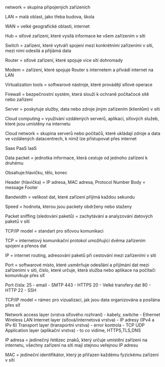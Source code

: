 network = skupina připojených zařízeních

LAN = malá oblast, jako třeba budova, škola

WAN = velké geografické oblasti, internet

Hub = síťové zařízení, které vysílá informace ke všem zařízením v síti

Switch = zařízení, které vytváří spojení mezi konkrétními zařízeními v síti, mezi nimi odesílá a přijíámá data

Router = síťové zařízení, které spojuje více sítí dohromady

Modem = zařízení, které spojuje Router s internetem a přivádí internet na LAN

Virtualization tools = softwarové nástroje, které provádějí síťové operace

Firewall = bezpečnostní systém, která slouží k ochraně počítačocé sítě nebo zařízení

Server = poskytuje služby, data nebo zdroje jiným zařízením (klientům) v síti

Cloud computing = využívání vzdálených serverů, aplikací, síťových služeb, které jsou umístěny na internetu

Cloud network = skupina serverů nebo počítačů, které ukládají zdroje a data ve vzdálených datacentrech, k nimž lze přistupovat přes internet

Saas
PaaS
IaaS

Data packet = jednotka informace, která cestuje od jednoho zařízení k druhému

Obsahuje:hlavičku, tělo, konec

Header (hlavička) = IP adresa, MAC adresa, Protocol Number
Body = message
Footer

Bandwidth = velikost dat, které zařízení přijímá každou sekundu

Speed = hodnota, kterou jsou packety obdrženy nebo staženy

Packet sniffing (sledování paketů) = zachytávání a analyzování datových paketů v síti

TCP/IP model = standart pro síťovou komunikaci

TCP = internetový komunikační protokol umožňující dvěma zařízením spojení a přenos dat

IP = internet routing, adresování paketů při cestování mezi zařízeními v síti 

Port = softwarové místo, které usměrňuje odesílání a přijímání dat mezi zařízeními v síti, číslo, které určuje, která služba nebo aplikace na počítači komunikuje přes síť

Port čísla:
        25 - email - SMTP
        443 - HTTPS
        20 - Velké transfery dat
        80 - HTTP
        22 - SSH

TCP/IP model = rámec pro vizualizaci, jak jsou data organizována a posílána přes síť

Network access layer (vrstva síťového rozhraní) - kabely, switche - Ethernet Wireless LAN
Internet layer (síťová/internetová vrstva) - IP adresy (IPv4 a IPv 6)
Transport layer (transportní vrstva) - error kontrola - TCP UDP
Application layer (aplikační vrstva) - to co vidíme, HTTPS,TLS,DNS

IP adresa = jedinečný řetězec znaků, který určuje umístění zařízení na internetu, všechny zařízení na síti mají stejnou veřejnou IP adresu 

MAC = jedineční identifikátor, který je přiřazen každému fyzickému zařízení v síti 